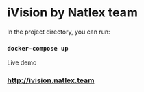 # iVision by Natlex team

In the project directory, you can run:
### `docker-compose up`

Live demo
### http://ivision.natlex.team
